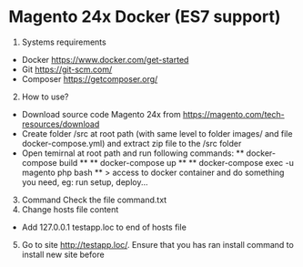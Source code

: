 # Magento 24x Docker (ES7 support)

1. Systems requirements
- Docker https://www.docker.com/get-started
- Git https://git-scm.com/
- Composer https://getcomposer.org/
2. How to use?
- Download source code Magento 24x from https://magento.com/tech-resources/download
- Create folder /src at root path (with same level to folder images/ and file docker-compose.yml) and extract zip file to the /src folder
- Open temirnal at root path and run following commands:
** docker-compose build **
** docker-compose up **
** docker-compose exec -u magento php bash ** > access to docker container and do something you need, eg: run setup, deploy...
3. Command
Check the file command.txt
4. Change hosts file content
- Add 127.0.0.1 testapp.loc to end of hosts file
5. Go to site http://testapp.loc/. Ensure that you has ran install command to install new site before
